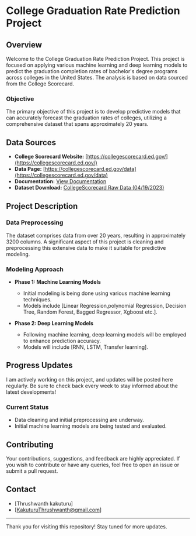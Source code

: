 # College Graduation Rate Prediction Project

## Overview
Welcome to the College Graduation Rate Prediction Project. This project is focused on applying various machine learning and deep learning models to predict the graduation completion rates of bachelor's degree programs across colleges in the United States. The analysis is based on data sourced from the College Scorecard.

### Objective
The primary objective of this project is to develop predictive models that can accurately forecast the graduation rates of colleges, utilizing a comprehensive dataset that spans approximately 20 years.

## Data Sources
- **College Scorecard Website:** [https://collegescorecard.ed.gov/](https://collegescorecard.ed.gov/)
- **Data Page:** [https://collegescorecard.ed.gov/data](https://collegescorecard.ed.gov/data)
- **Documentation:** [View Documentation](https://collegescorecard.ed.gov/assets/InstitutionDataDocumentation.pdf)
- **Dataset Download:** [CollegeScorecard Raw Data (04/19/2023)](https://ed-public-download.app.cloud.gov/downloads/CollegeScorecard_Raw_Data_04192023.zip)

## Project Description
### Data Preprocessing
The dataset comprises data from over 20 years, resulting in approximately 3200 columns. A significant aspect of this project is cleaning and preprocessing this extensive data to make it suitable for predictive modeling.

### Modeling Approach
- **Phase 1: Machine Learning Models**
  - Initial modeling is being done using various machine learning techniques.
  - Models include [Linear Regression,polynomial Regression, Decision Tree, Random Forest, Bagged Regressor, Xgboost etc.].

- **Phase 2: Deep Learning Models**
  - Following machine learning, deep learning models will be employed to enhance prediction accuracy.
  - Models will include [RNN, LSTM, Transfer learning].

## Progress Updates
I am actively working on this project, and updates will be posted here regularly. Be sure to check back every week to stay informed about the latest developments!

### Current Status
- Data cleaning and initial preprocessing are underway.
- Initial machine learning models are being tested and evaluated.

## Contributing
Your contributions, suggestions, and feedback are highly appreciated. If you wish to contribute or have any queries, feel free to open an issue or submit a pull request.


## Contact
- [Thrushwanth kakuturu]
- [KakuturuThrushwanth@gmail.com]

---

Thank you for visiting this repository! Stay tuned for more updates.

